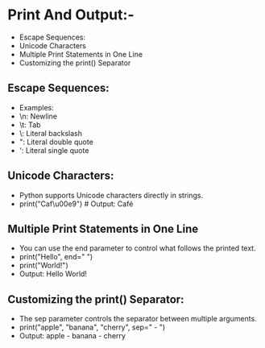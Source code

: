 # Print And Output:-
* Escape Sequences:
* Unicode Characters
* Multiple Print Statements in One Line
* Customizing the print() Separator

## Escape Sequences:
* Examples:
* \n: Newline
* \t: Tab
* \\: Literal backslash
* \": Literal double quote
* \': Literal single quote

## Unicode Characters:
* Python supports Unicode characters directly in strings.
* print("Caf\u00e9")  # Output: Café

## Multiple Print Statements in One Line
* You can use the end parameter to control what follows the printed text.
* print("Hello", end=" ")
* print("World!")
* Output: Hello World!

## Customizing the print() Separator:
* The sep parameter controls the separator between multiple arguments.
* print("apple", "banana", "cherry", sep=" - ")
* Output: apple - banana - cherry


